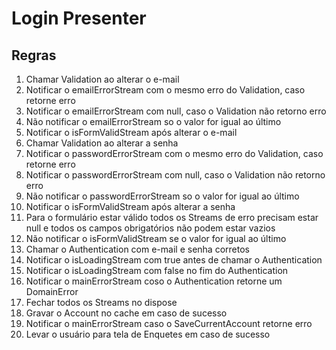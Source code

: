 # Login Presenter

## Regras

1. Chamar Validation ao alterar o e-mail
2. Notificar o emailErrorStream com o mesmo erro do Validation, caso retorne erro
3. Notificar o emailErrorStream com null, caso o Validation não retorno erro
4. Não notificar o emailErrorStream so o valor for igual ao último
5. Notificar o isFormValidStream após alterar o e-mail
6. Chamar Validation ao alterar a senha
7. Notificar o passwordErrorStream com o mesmo erro do Validation, caso retorne erro
8. Notificar o passwordErrorStream com null, caso o Validation não retorno erro
9. Não notificar o passwordErrorStream so o valor for igual ao último
10. Notificar o isFormValidStream após alterar a senha
11. Para o formulário estar válido todos os Streams de erro precisam estar null e todos os campos obrigatórios não podem estar vazios
12. Não notificar o isFormValidStream se o valor for igual ao último
13. Chamar o Authentication com e-mail e senha corretos
14. Notificar o isLoadingStream com true antes de chamar o Authentication
15. Notificar o isLoadingStream com false no fim do Authentication
16. Notificar o mainErrorStream coso o Authentication retorne um DomainError
17. Fechar todos os Streams no dispose
18. Gravar o Account no cache em caso de sucesso
19. Notificar o mainErrorStream caso o SaveCurrentAccount retorne erro
20. Levar o usuário para tela de Enquetes em caso de sucesso